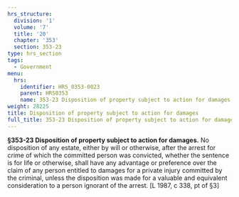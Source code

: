 ```yaml
---
hrs_structure:
  division: '1'
  volume: '7'
  title: '20'
  chapter: '353'
  section: 353-23
type: hrs_section
tags:
  - Government
menu:
  hrs:
    identifier: HRS_0353-0023
    parent: HRS0353
    name: 353-23 Disposition of property subject to action for damages
weight: 28225
title: Disposition of property subject to action for damages
full_title: 353-23 Disposition of property subject to action for damages
---
```

**§353-23 Disposition of property subject to action for damages.** No disposition of any estate, either by will or otherwise, after the arrest for crime of which the committed person was convicted, whether the sentence is for life or otherwise, shall have any advantage or preference over the claim of any person entitled to damages for a private injury committed by the criminal, unless the disposition was made for a valuable and equivalent consideration to a person ignorant of the arrest. [L 1987, c 338, pt of §3]